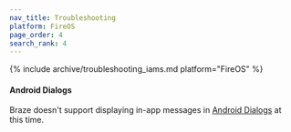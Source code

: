 ```yaml
---
nav_title: Troubleshooting
platform: FireOS
page_order: 4
search_rank: 4
---
```

{% include archive/troubleshooting_iams.md platform="FireOS" %}

#### Android Dialogs

Braze doesn't support displaying in-app messages in [Android Dialogs](https://developer.android.com/guide/topics/ui/dialogs.html) at this time.
